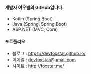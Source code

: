 #### 개발자 여우별의 GitHub입니다.

* Kotlin (Spring Boot)
* Java (Spring, Spring Boot)
* ASP.NET (MVC, Core)

#### 포트폴리오

* 블로그 : https://devfoxstar.github.io/
* 이메일 : devfoxstar@gmail.com
* 사이트 : http://foxstar.me/
